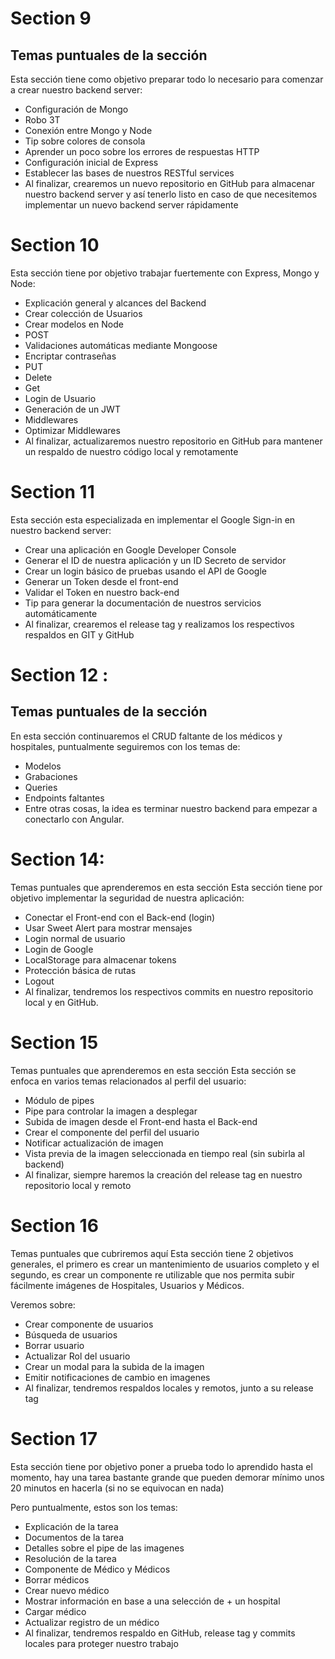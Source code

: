 # Section 9

## Temas puntuales de la sección

Esta sección tiene como objetivo preparar todo lo necesario para comenzar a crear nuestro backend server:

+ Configuración de Mongo
+ Robo 3T
+ Conexión entre Mongo y Node
+ Tip sobre colores de consola
+ Aprender un poco sobre los errores de respuestas HTTP
+ Configuración inicial de Express
+ Establecer las bases de nuestros RESTful services
+ Al finalizar, crearemos un nuevo repositorio en GitHub para almacenar nuestro backend server y así tenerlo listo en caso de que necesitemos implementar un nuevo backend server rápidamente

# Section 10

Esta sección tiene por objetivo trabajar fuertemente con Express, Mongo y Node:

+ Explicación general y alcances del Backend
+ Crear colección de Usuarios
+ Crear modelos en Node
+ POST
+ Validaciones automáticas mediante Mongoose
+ Encriptar contraseñas
+ PUT
+ Delete
+ Get
+ Login de Usuario
+ Generación de un JWT
+ Middlewares
+ Optimizar Middlewares
+ Al finalizar, actualizaremos nuestro repositorio en GitHub para mantener un respaldo de nuestro código local y remotamente


# Section 11
Esta sección esta especializada en implementar el Google Sign-in en nuestro backend server:

+ Crear una aplicación en Google Developer Console
+ Generar el ID de nuestra aplicación y un ID Secreto de servidor
+ Crear un login básico de pruebas usando el API de Google
+ Generar un Token desde el front-end
+ Validar el Token en nuestro back-end
+ Tip para generar la documentación de nuestros servicios automáticamente
+ Al finalizar, crearemos el release tag y realizamos los respectivos respaldos en GIT y GitHub

# Section 12 :
## Temas puntuales de la sección

En esta sección continuaremos el CRUD faltante de los médicos y hospitales, puntualmente seguiremos con los temas de:

+ Modelos
+ Grabaciones
+ Queries
+ Endpoints faltantes
+ Entre otras cosas, la idea es terminar nuestro backend para empezar a conectarlo con Angular.

# Section 14: 
Temas puntuales que aprenderemos en esta sección
Esta sección tiene por objetivo implementar la seguridad de nuestra aplicación:

+ Conectar el Front-end con el Back-end (login)
+ Usar Sweet Alert para mostrar mensajes
+ Login normal de usuario
+ Login de Google
+ LocalStorage para almacenar tokens
+ Protección básica de rutas
+ Logout
+ Al finalizar, tendremos los respectivos commits en nuestro repositorio local y en GitHub.

# Section 15
Temas puntuales que aprenderemos en esta sección
Esta sección se enfoca en varios temas relacionados al perfil del usuario:

+ Módulo de pipes 
+ Pipe para controlar la imagen a desplegar
+ Subida de imagen desde el Front-end hasta el Back-end
+ Crear el componente del perfil del usuario
+ Notificar actualización de imagen
+ Vista previa de la imagen seleccionada en tiempo real (sin subirla al backend)
+ Al finalizar, siempre haremos la creación del release tag en nuestro repositorio local y remoto

# Section 16
Temas puntuales que cubriremos aquí
Esta sección tiene 2 objetivos generales, el primero es crear un mantenimiento de usuarios completo y el segundo, es crear un componente re utilizable que nos permita subir fácilmente imágenes de Hospitales, Usuarios y Médicos.

Veremos sobre:

+ Crear componente de usuarios
+ Búsqueda de usuarios
+ Borrar usuario
+ Actualizar Rol del usuario
+ Crear un modal para la subida de la imagen
+ Emitir notificaciones de cambio en imagenes
+ Al finalizar, tendremos respaldos locales y remotos, junto a su release tag

# Section 17 
Esta sección tiene por objetivo poner a prueba todo lo aprendido hasta el momento, hay una tarea bastante grande que pueden demorar mínimo unos 20 minutos en hacerla  (si no se equivocan en nada)

Pero puntualmente, estos son los temas:

+ Explicación de la tarea
+ Documentos de la tarea
+ Detalles sobre el pipe de las imagenes
+ Resolución de la tarea
+ Componente de Médico y Médicos
+ Borrar médicos
+ Crear nuevo médico
+ Mostrar información en base a una selección de + un hospital
+ Cargar médico
+ Actualizar registro de un médico
+ Al finalizar, tendremos respaldo en GitHub, release tag y commits locales para proteger nuestro trabajo